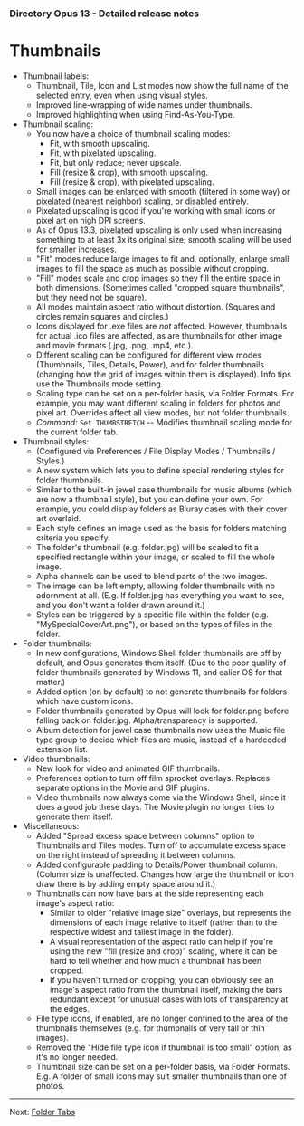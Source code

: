 ### Directory Opus 13 - Detailed release notes

# Thumbnails

- Thumbnail labels:
  - Thumbnail, Tile, Icon and List modes now show the full name of the selected entry, even when using visual styles.
  - Improved line-wrapping of wide names under thumbnails.
  - Improved highlighting when using Find-As-You-Type.
- Thumbnail scaling:
  - You now have a choice of thumbnail scaling modes:
    - Fit, with smooth upscaling.
    - Fit, with pixelated upscaling.
    - Fit, but only reduce; never upscale.
    - Fill (resize & crop), with smooth upscaling.
    - Fill (resize & crop), with pixelated upscaling.
  - Small images can be enlarged with smooth (filtered in some way) or pixelated (nearest neighbor) scaling, or disabled entirely.
  - Pixelated upscaling is good if you're working with small icons or pixel art on high DPI screens.
  - As of Opus 13.3, pixelated upscaling is only used when increasing something to at least 3x its original size; smooth scaling will be used for smaller increases.
  - "Fit" modes reduce large images to fit and, optionally, enlarge small images to fill the space as much as possible without cropping.
  - "Fill" modes scale and crop images so they fill the entire space in both dimensions. (Sometimes called "cropped square thumbnails", but they need not be square).
  - All modes maintain aspect ratio without distortion. (Squares and circles remain squares and circles.)
  - Icons displayed for .exe files are *not* affected. However, thumbnails for actual .ico files are affected, as are thumbnails for other image and movie formats (.jpg, .png, .mp4, etc.).
  - Different scaling can be configured for different view modes (Thumbnails, Tiles, Details, Power), and for folder thumbnails (changing how the grid of images within them is displayed). Info tips use the Thumbnails mode setting.
  - Scaling type can be set on a per-folder basis, via Folder Formats. For example, you may want different scaling in folders for photos and pixel art. Overrides affect all view modes, but not folder thumbnails.
  - *Command:* `Set THUMBSTRETCH` -- Modifies thumbnail scaling mode for the current folder tab.
- Thumbnail styles:
  - (Configured via Preferences / File Display Modes / Thumbnails / Styles.)
  - A new system which lets you to define special rendering styles for folder thumbnails.
  - Similar to the built-in jewel case thumbnails for music albums (which are now a thumbnail style), but you can define your own. For example, you could display folders as Bluray cases with their cover art overlaid.
  - Each style defines an image used as the basis for folders matching criteria you specify.
  - The folder's thumbnail (e.g. folder.jpg) will be scaled to fit a specified rectangle within your image, or scaled to fill the whole image.
  - Alpha channels can be used to blend parts of the two images.
  - The image can be left empty, allowing folder thumbnails with no adornment at all. (E.g. If folder.jpg has everything you want to see, and you don't want a folder drawn around it.)
  - Styles can be triggered by a specific file within the folder (e.g. "MySpecialCoverArt.png"), or based on the types of files in the folder.
- Folder thumbnails:
  - In new configurations, Windows Shell folder thumbnails are off by default, and Opus generates them itself. (Due to the poor quality of folder thumbnails generated by Windows 11, and ealier OS for that matter.)
  - Added option (on by default) to not generate thumbnails for folders which have custom icons.
  - Folder thumbnails generated by Opus will look for folder.png before falling back on folder.jpg. Alpha/transparency is supported.
  - Album detection for jewel case thumbnails now uses the Music file type group to decide which files are music, instead of a hardcoded extension list.
- Video thumbnails:
  - New look for video and animated GIF thumbnails.
  - Preferences option to turn off film sprocket overlays. Replaces separate options in the Movie and GIF plugins.
  - Video thumbnails now always come via the Windows Shell, since it does a good job these days. The Movie plugin no longer tries to generate them itself.
- Miscellaneous:
  - Added "Spread excess space between columns" option to Thumbnails and Tiles modes. Turn off to accumulate excess space on the right instead of spreading it between columns.
  - Added configurable padding to Details/Power thumbnail column. (Column size is unaffected. Changes how large the thumbnail or icon draw there is by adding empty space around it.)
  - Thumbnails can now have bars at the side representing each image's aspect ratio:
    - Similar to older "relative image size" overlays, but represents the dimensions of each image relative to itself (rather than to the respective widest and tallest image in the folder).
    - A visual representation of the aspect ratio can help if you're using the new "fill (resize and crop)" scaling, where it can be hard to tell whether and how much a thumbnail has been cropped.
    - If you haven't turned on cropping, you can obviously see an image's aspect ratio from the thumbnail itself, making the bars redundant except for unusual cases with lots of transparency at the edges.
  - File type icons, if enabled, are no longer confined to the area of the thumbnails themselves (e.g. for thumbnails of very tall or thin images).
  - Removed the "Hide file type icon if thumbnail is too small" option, as it's no longer needed.
  - Thumbnail size can be set on a per-folder basis, via Folder Formats. E.g. A folder of small icons may suit smaller thumbnails than one of photos.

------------------------------------------------------------------------

Next: [Folder Tabs](/Manual/release_history/opus13_detailed/folder_tabs.md)
